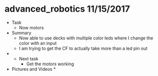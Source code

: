# advanced_robotics 11/15/2017


* Task
	* Now motors
* Summary
	* Now able to use decks with multiple color leds where I change the color with an input
	* I am trying to get the CF to actually take more than a led pin out
* * Next task
	* Get the motors working
* Pictures and Videos
	* 